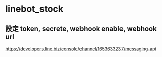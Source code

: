# linebot_stock

## 設定 token, secrete, webhook enable, webhook url

https://developers.line.biz/console/channel/1653633237/messaging-api

